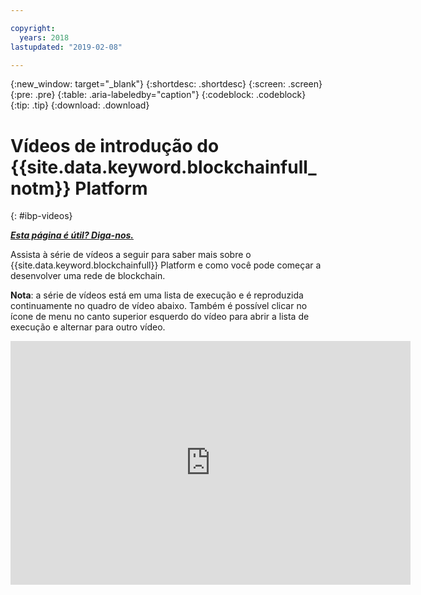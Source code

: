 ```yaml
---

copyright:
  years: 2018
lastupdated: "2019-02-08"

---
```


{:new_window: target="_blank"}
{:shortdesc: .shortdesc}
{:screen: .screen}
{:pre: .pre}
{:table: .aria-labeledby="caption"}
{:codeblock: .codeblock}
{:tip: .tip}
{:download: .download}


# Vídeos de introdução do {{site.data.keyword.blockchainfull_notm}} Platform
{: #ibp-videos}


***[Esta página é útil? Diga-nos.](https://www.surveygizmo.com/s3/4501493/IBM-Blockchain-Documentation)***


Assista à série de vídeos a seguir para saber mais sobre o {{site.data.keyword.blockchainfull}} Platform e como você pode começar a desenvolver uma rede de blockchain.

**Nota**: a série de vídeos está em uma lista de execução e é reproduzida continuamente no quadro de vídeo abaixo. Também é possível clicar no ícone de menu no canto superior esquerdo do vídeo para abrir a lista de execução e alternar para outro vídeo.

<iframe class="embed-responsive-item" id="youtubeplayer" title="Vídeos do Starter Plan" type="text/html" width="640" height="390" src="https://www.youtube.com/embed?listType=playlist&list=PL7LSy0eQMvjvBdal2mm74JlcNGMXYSGOe" frameborder="0" webkitallowfullscreen mozallowfullscreen allowfullscreen> </iframe>
